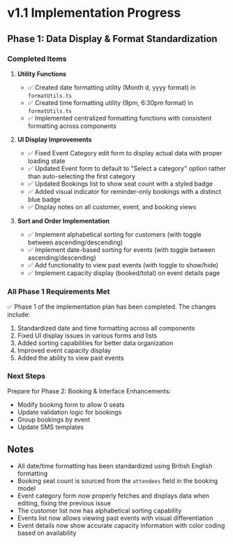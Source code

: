 # v1.1 Implementation Progress

## Phase 1: Data Display & Format Standardization

### Completed Items

1. **Utility Functions**
   - ✅ Created date formatting utility (Month d, yyyy format) in `formatUtils.ts`
   - ✅ Created time formatting utility (9pm, 6:30pm format) in `formatUtils.ts`
   - ✅ Implemented centralized formatting functions with consistent formatting across components

2. **UI Display Improvements**
   - ✅ Fixed Event Category edit form to display actual data with proper loading state
   - ✅ Updated Event form to default to "Select a category" option rather than auto-selecting the first category
   - ✅ Updated Bookings list to show seat count with a styled badge
   - ✅ Added visual indicator for reminder-only bookings with a distinct blue badge
   - ✅ Display notes on all customer, event, and booking views

3. **Sort and Order Implementation**
   - ✅ Implement alphabetical sorting for customers (with toggle between ascending/descending)
   - ✅ Implement date-based sorting for events (with toggle between ascending/descending)
   - ✅ Add functionality to view past events (with toggle to show/hide)
   - ✅ Implement capacity display (booked/total) on event details page

### All Phase 1 Requirements Met

✅ Phase 1 of the implementation plan has been completed. The changes include:

1. Standardized date and time formatting across all components
2. Fixed UI display issues in various forms and lists
3. Added sorting capabilities for better data organization 
4. Improved event capacity display
5. Added the ability to view past events

### Next Steps

Prepare for Phase 2: Booking & Interface Enhancements:
- Modify booking form to allow 0 seats
- Update validation logic for bookings
- Group bookings by event
- Update SMS templates

## Notes

- All date/time formatting has been standardized using British English formatting
- Booking seat count is sourced from the `attendees` field in the booking model
- Event category form now properly fetches and displays data when editing, fixing the previous issue
- The customer list now has alphabetical sorting capability
- Events list now allows viewing past events with visual differentiation
- Event details now show accurate capacity information with color coding based on availability 